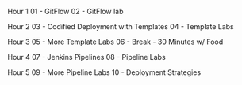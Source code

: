 Hour 1
01 - GitFlow
02 - GitFlow lab

Hour 2
03 - Codified Deployment with Templates
04 - Template Labs

Hour 3
05 - More Template Labs
06 - Break - 30 Minutes w/ Food

Hour 4
07 - Jenkins Pipelines
08 - Pipeline Labs

Hour 5
09 - More Pipeline Labs
10 - Deployment Strategies